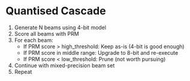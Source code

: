 # Quantised Cascade

1. Generate N beams using 4-bit model
2. Score all beams with PRM
3. For each beam:
   - If PRM score > high_threshold: Keep as-is (4-bit is good enough)
   - If PRM score in middle range: Upgrade to 8-bit and re-execute
   - If PRM score < low_threshold: Prune (not worth pursuing)
4. Continue with mixed-precision beam set
5. Repeat
